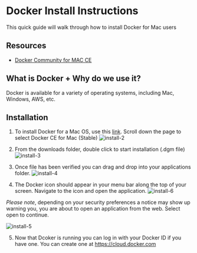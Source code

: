 # Docker Install Instructions

This quick guide will walk through how to install Docker for Mac users

## Resources
* [Docker Community for MAC CE](https://store.docker.com/editions/community/docker-ce-desktop-mac)

## What is Docker + Why do we use it? 

Docker is available for a variety of operating systems, including Mac, Windows, AWS, etc. 


## Installation 
1. To install Docker for a Mac OS, use this [link](https://store.docker.com/editions/community/docker-ce-desktop-mac). Scroll down the page to select Docker CE for Mac (Stable)
![install-2](https://user-images.githubusercontent.com/7362321/35658635-4eb04e74-06d0-11e8-8258-30c63c1cb7b2.png)

2. From the downloads folder, double click to start installation (.dgm file)
![install-3](https://user-images.githubusercontent.com/7362321/35658636-4ebca34a-06d0-11e8-8470-6b87fc01b086.png)

3. Once file has been verified you can drag and drop into your applications folder. 
![install-4](https://user-images.githubusercontent.com/7362321/35658637-4ece0a2c-06d0-11e8-9066-fccb115bc951.png)

4. The Docker icon should appear in your menu bar along the top of your screen. Navigate to the icon and open the application.
![install-6](https://user-images.githubusercontent.com/7362321/35658639-4eeae174-06d0-11e8-9747-26097cccbcf3.png)

<i>Please note</i>, depending on your security preferences a notice may show up warning you, you are about to open an application from the web. Select open to continue. 

![install-5](https://user-images.githubusercontent.com/7362321/35658638-4edeb1b0-06d0-11e8-8bef-4b7b5ad9143d.png)

5. Now that Dcoker is running you can log in with your Docker ID if you have one. You can create one at https://cloud.docker.com










